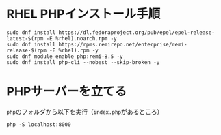 # RHEL PHPインストール手順
```
sudo dnf install https://dl.fedoraproject.org/pub/epel/epel-release-latest-$(rpm -E %rhel).noarch.rpm -y
sudo dnf install https://rpms.remirepo.net/enterprise/remi-release-$(rpm -E %rhel).rpm -y
sudo dnf module enable php:remi-8.5 -y
sudo dnf install php-cli --nobest --skip-broken -y
```

# PHPサーバーを立てる
`php`のフォルダから以下を実行（`index.php`があるところ）

`php -S localhost:8000`
